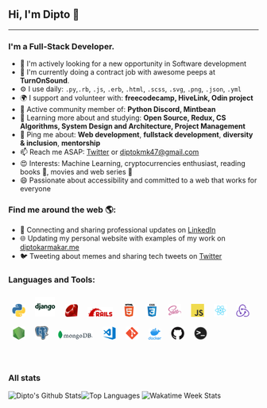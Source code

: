 ## Hi, I'm Dipto 👋
---

<!-- I'm Dipto, a software engineer with experience in Python, Django,Ruby, Rails, JavaScript, React and more. I've been working professionally for about 3 years but got my start back in days of Unipolar and AnansiSkill. I am enthusiastic about solving problems and outside of work my goal is to increase diversity in technology and help the next generation get their start. I am passionate about accessibility and committed to a web that works for everyone.-->

### I'm a Full-Stack Developer.

- 🤝 I'm actively looking for a new opportunity in Software development
- 🏢 I'm currently doing a contract job with awesome peeps at **TurnOnSound**.
- ⚙️ I use daily: `.py`,`.rb`, `.js`, `.erb`, `.html`, `.scss`, `.svg`, `.png`, `.json`, `.yml`
- 🌍 I support and volunteer with: **freecodecamp, HiveLink, Odin project**
- 💅 Active community member of: **Python Discord, Mintbean**
- 🌱 Learning more about and studying: **Open Source, Redux, CS Algorithms, System Design and Architecture, Project Management**
- 💬 Ping me about: **Web development**, **fullstack development**, **diversity & inclusion**, **mentorship**
- 📫 Reach me ASAP: <a href="https://twitter.com/Diptokmk47">Twitter</a> or diptokmk47@gmail.com
- 😍 Interests: Machine Learning, cryptocurrencies enthusiast, reading books 📖, movies and web series 🎥
- 😄 Passionate about accessibility and committed to a web that works for everyone

### Find me around the web 🌎:
- 💼 Connecting and sharing professional updates on <a href="https://www.linkedin.com/in/diptokarmakar/">LinkedIn</a>
- 🌐 Updating my personal website with examples of my work on <a href="https://diptokarmakar.me/">diptokarmakar.me</a>
- 🐦 Tweeting about memes and sharing tech tweets on <a href="https://twitter.com/Diptokmk47">Twitter</a>

### Languages and Tools:


<img style="margin: 0.5rem" alt="Python language" width="26px" src="./assets/python.png" />
<img style="margin: 0.5rem" alt="Django" width="40px" src="./assets/django.png" />
<img style="margin: 0.5rem" alt="Ruby" width="26px" src="./assets/ruby.png" />
<img style="margin: 0.5rem" alt="Rails" width="50px" src="./assets/rails.png" />

<img style="margin: 0.5rem" alt="HTML5" width="26px" src="https://raw.githubusercontent.com/github/explore/80688e429a7d4ef2fca1e82350fe8e3517d3494d/topics/html/html.png" />
<img style="margin: 0.5rem" alt="CSS3" width="26px" src="https://raw.githubusercontent.com/github/explore/80688e429a7d4ef2fca1e82350fe8e3517d3494d/topics/css/css.png" />
<img style="margin: 0.5rem" alt="Sass" width="26px" src="https://raw.githubusercontent.com/github/explore/80688e429a7d4ef2fca1e82350fe8e3517d3494d/topics/sass/sass.png" />
<img style="margin: 0.5rem" alt="JavaScript" width="26px" src="https://raw.githubusercontent.com/github/explore/80688e429a7d4ef2fca1e82350fe8e3517d3494d/topics/javascript/javascript.png" />
<img style="margin: 0.5rem" alt="React" width="26px" src="https://raw.githubusercontent.com/github/explore/80688e429a7d4ef2fca1e82350fe8e3517d3494d/topics/react/react.png" />
<img style="margin: 0.5rem" alt="Redux" width="26px" src="./assets/redux.png" />
<img style="margin: 0.5rem" alt="Node.js" width="26px" src="https://raw.githubusercontent.com/github/explore/80688e429a7d4ef2fca1e82350fe8e3517d3494d/topics/nodejs/nodejs.png" />

<img style="margin: 0.5rem" alt="PostgreSQL" width="26px" src="./assets/pg.png" />
<img style="margin: 0.5rem" alt="MongoDB" width="70px" src="./assets/mongo_db.png" />

<img style="margin: 0.5rem" alt="Visual Studio Code" width="26px" src="https://raw.githubusercontent.com/github/explore/80688e429a7d4ef2fca1e82350fe8e3517d3494d/topics/visual-studio-code/visual-studio-code.png" />
<img style="margin: 0.5rem" alt="Git" width="26px" src="./assets/git.png" />
<img style="margin: 0.5rem" alt="Git" width="26px" src="./assets/docker.png" />
<img style="margin: 0.5rem" alt="GitHub" width="26px" src="https://raw.githubusercontent.com/github/explore/78df643247d429f6cc873026c0622819ad797942/topics/github/github.png" />
<img style="margin: 0.5rem" alt="Terminal" width="26px" src="https://raw.githubusercontent.com/github/explore/80688e429a7d4ef2fca1e82350fe8e3517d3494d/topics/terminal/terminal.png" />

<br />
<br />
<br />

### All stats
<img alt="Dipto's Github Stats" src="https://github-readme-stats.codestackr.vercel.app/api?username=dipto0321&theme=dracula&show_icons=true&hide_border=true" /><img alt="Top Languages" src="https://github-readme-stats.vercel.app/api/top-langs/?username=dipto0321&layout=compact&langs_count=8&theme=dracula&show_icons=true&hide_border=true" />
<img alt="Wakatime Week Stats" src="https://github-readme-stats.vercel.app/api/wakatime?username=dipto0321&theme=dracula&show_icons=true&hide_border=true" />




